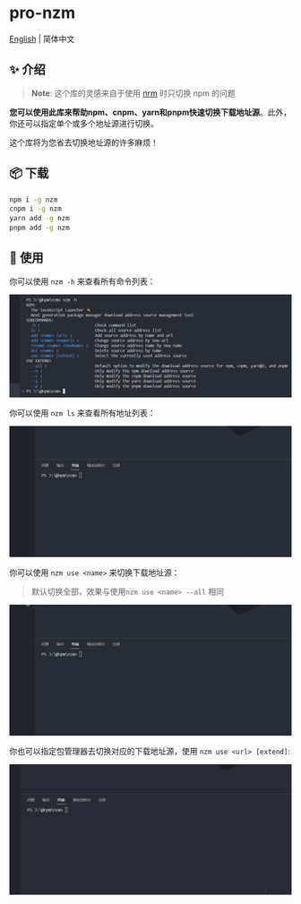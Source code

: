 # pro-nzm

[English](./README.md) | 简体中文

## ✨ 介绍

>   **Note**: 这个库的灵感来自于使用 [nrm](https://www.npmjs.com/package/nrm) 时只切换 npm 的问题

**您可以使用此库来帮助npm、cnpm、yarn和pnpm快速切换下载地址源**。此外，你还可以指定单个或多个地址源进行切换。

这个库将为您省去切换地址源的许多麻烦！



## 📦 下载

```bash
npm i -g nzm
cnpm i -g nzm
yarn add -g nzm 
pnpm add -g nzm
```



## 🔨 使用

你可以使用 `nzm -h` 来查看所有命令列表：

![image-20230801113412830](assets/README-zh.assets/image-20230801113412830.png)

你可以使用 `nzm ls` 来查看所有地址列表：

![ls](assets/README-zh.assets/ls.gif)

你可以使用 `nzm use <name>` 来切换下载地址源：

>   默认切换全部，效果与使用`nzm use <name> --all` 相同

![use](assets/README-zh.assets/use.gif)

你也可以指定包管理器去切换对应的下载地址源，使用  `nzm use <url> [extend]`:

![extend](assets/README-zh.assets/extend.gif)







